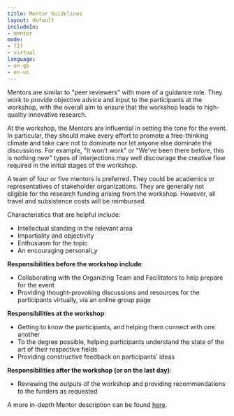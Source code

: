 ```yaml
---
title: Mentor Guidelines
layout: default
includeIn: 
- mentor
mode:
- f2f
- virtual
language:
- en-gb
- en-us
---
```

Mentors are similar to "peer reviewers" with more of a guidance role. They work to provide objective advice and input to the participants at the workshop, with the overall aim to ensure that the workshop leads to high-quality innovative research.

At the workshop, the Mentors are influential in setting the tone for the event. In particular, they should make every effort to promote a free-thinking climate and take care not to dominate nor let anyone else dominate the discussions. For example, "It won’t work" or "We've been there before, this is nothing new" types of interjections may well discourage the creative flow required in the initial stages of the workshop.

A team of four or five mentors is preferred. They could be academics or representatives of stakeholder organizations. They are generally not eligible for the research funding arising from the workshop. However, all travel and subsistence costs will be reimbursed.

Characteristics that are helpful include:
* Intellectual standing in the relevant area
* Impartiality and objectivity
* Enthusiasm for the topic
* An encouraging personali_y

**Responsibilities before the workshop include**:
* Collaborating with the Organizing Team and Facilitators to help prepare for the event
* Providing thought-provoking discussions and resources for the participants virtually, via an online group page

**Responsibilities at the workshop**:
* Getting to know the participants, and helping them connect with one another
* To the degree possible, helping participants understand the state of the art of their respective fields
* Providing constructive feedback on participants’ ideas

**Responsibilities after the workshop (or on the last day)**:
* Reviewing the outputs of the workshop and providing recommendations to the funders as requested

A more in-depth Mentor description can be found [here](https://knowinnovation.com/connect-and-catalyze/).